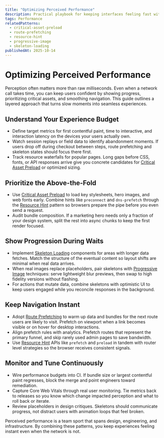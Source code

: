 ```yaml
---
title: "Optimizing Perceived Performance"
description: Practical playbook for keeping interfaces feeling fast with skeletons, preloading, and smart asset delivery.
tags: Performance
relatedPatterns:
  - critical-asset-preload
  - route-prefetching
  - resource-hint
  - progressive-image
  - skeleton-loading
publishedAt: 2025-10-14
---
```


# Optimizing Perceived Performance

Perception often matters more than raw milliseconds. Even when a network call takes time, you can keep users confident by showing progress, prioritizing critical assets, and smoothing navigation. This guide outlines a layered approach that turns slow moments into seamless experiences.

## Understand Your Experience Budget

- Define target metrics for first contentful paint, time to interactive, and interaction latency on the devices your users actually own.
- Watch session replays or field data to identify abandonment moments. If users drop off during checkout between steps, route prefetching and skeleton states should focus there first.
- Track resource waterfalls for popular pages. Long gaps before CSS, fonts, or API responses arrive give you concrete candidates for [Critical Asset Preload](/critical-asset-preload) or optimized sizing.

## Prioritize the Above-the-Fold

- Use [Critical Asset Preload](/critical-asset-preload) to load key stylesheets, hero images, and web fonts early. Combine hints like `preconnect` and `dns-prefetch` through the [Resource Hint](/resource-hint) pattern so browsers prepare the pipe before you even send a request.
- Audit bundle composition. If a marketing hero needs only a fraction of your design system, split the rest into async chunks to keep the first render focused.

## Show Progression During Waits

- Implement [Skeleton Loading](/skeleton-loading) components for areas with longer data fetches. Match the structure of the eventual content so layout shifts are minimal when real data arrives.
- When real images replace placeholders, pair skeletons with [Progressive Image](/progressive-image) techniques: serve lightweight blur previews, then swap to high fidelity versions without flashing.
- For actions that mutate data, combine skeletons with optimistic UI to keep users engaged while you reconcile responses in the background.

## Keep Navigation Instant

- Adopt [Route Prefetching](/route-prefetching) to warm up data and bundles for the next route users are likely to visit. Prefetch on viewport when a link becomes visible or on hover for desktop interactions.
- Align prefetch rules with analytics. Prefetch routes that represent the primary funnel, and skip rarely used admin pages to save bandwidth.
- Use [Resource Hint](/resource-hint) APIs like `prefetch` and `preload` in tandem with router level strategies so the browser receives consistent signals.

## Monitor and Tune Continuously

- Wire performance budgets into CI. If bundle size or largest contentful paint regresses, block the merge and point engineers toward remediation.
- Capture Core Web Vitals through real user monitoring. Tie metrics back to releases so you know which change impacted perception and what to roll back or iterate.
- Review placeholders in design critiques. Skeletons should communicate progress, not distract users with animation loops that feel broken.

Perceived performance is a team sport that spans design, engineering, and infrastructure. By combining these patterns, you keep experiences feeling instant even when the network is not.
